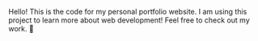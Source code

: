 Hello! This is the code for my personal portfolio website. I am using this project to learn more about web development! Feel free to check out my work. 🌼
